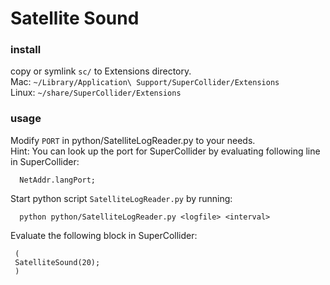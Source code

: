 # Satellite Sound

### install

copy or symlink `sc/` to Extensions directory.  
Mac: `~/Library/Application\ Support/SuperCollider/Extensions`  
Linux: `~/share/SuperCollider/Extensions`

### usage

Modify `PORT` in python/SatelliteLogReader.py to your needs.  
Hint: You can look up the port for SuperCollider by evaluating
following line in SuperCollider:

      NetAddr.langPort;

Start python script `SatelliteLogReader.py` by running:

      python python/SatelliteLogReader.py <logfile> <interval>

Evaluate the following block in SuperCollider:

     (
     SatelliteSound(20);
     )
